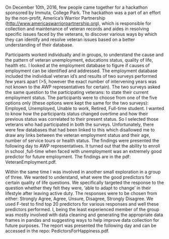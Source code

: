 On December 10th, 2016, few people came together for a hackathon
sponsored by Immuta, College Park. The hackathon was a part of an
effort  by the non-profit, America’s Warrior Partnership
(http://www.americaswarriorpartnership.org), which is responsible
for collection and maintenance of veteran records and aides in
resolving specific issues faced by the veterans, to discover
various ways by which they can identify and resolve veteran issues
based on a better understanding of their database.

Participants worked individually and in groups, to understand the
cause and the pattern of veteran unemployment, educations status,
quality of life, health etc. I looked at the employment database
to figure if causes of employment can be identified and addressed.
The employment database included the individual veteran id’s and
results of two surveys performed few years apart (>5, however the
exact number of intervening years was not known to the AWP representatives for certain).
The two surveys asked the same question to the participating veterans:
to state their current employment status. The participants were to choose
from one of the five options only (these options were kept the same for the two surveys):
Employed, Unemployed, Unable to work, Retired, Full-time student.
I wanted to know how the participants status changed overtime
and how their previous status was correlated to their present
status. So I selected those veterans who had
participated in both the surveys. Unfortunately, there were few
databases that had been linked to this which disallowed me to
draw any links between the veteran employment status and their
age, number of service tours or health status. The findings were
presented the following day to AWP representatives. It turned out
that the ability to enroll in school ,full-time when faced with
unemployment was an extremely good predictor for future employment.
The findings are in the pdf: VeteranEmployment.pdf.

Within the same time I was involved in another small exploration
in a group of three. We wanted to understand, what were the good
predictors for certain quality of life questions. We specifically
targeted the response to the question whether they felt they were,
‘able to adapt to change’ in their lifestyle after leaving active
duty. The responses were to be chosen from either: Strongly
Agree, Agree, Unsure, Disagree, Strongly Disagree. We used
F-test to find top 20 predictors for various responses and
well these predictors performed. I, being the least experienced
member of the group was mostly involved with data cleaning and
 generating the appropriate data frames in pandas and
 suggesting ways to help improve data collection for future
 purposes. The report was presented the following day and can 
 be accessed in the repo: PedictorsForHappiness.pdf.
